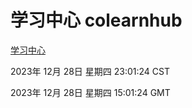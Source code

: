 # 学习中心 colearnhub
[学习中心](http://219.139.199.210:56308/colearnhub/)

2023年 12月 28日 星期四 23:01:24 CST

2023年 12月 28日 星期四 15:01:24 GMT
